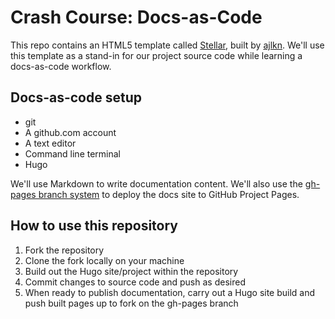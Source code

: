 # Crash Course: Docs-as-Code

This repo contains an HTML5 template called [Stellar](https://html5up.net/stellar), built by [ajlkn](https://github.com/ajlkn/responsive-tools). We'll use this template as a stand-in for our project source code while learning a docs-as-code workflow.  

## Docs-as-code setup

- git
- A github.com account
- A text editor
- Command line terminal
- Hugo

We'll use Markdown to write documentation content. We'll also use the [gh-pages branch system](https://gohugo.io/hosting-and-deployment/hosting-on-github/#deployment-of-project-pages-from-your-gh-pages-branch) to deploy the docs site to GitHub Project Pages.

## How to use this repository

1. Fork the repository
2. Clone the fork locally on your machine
3. Build out the Hugo site/project within the repository
4. Commit changes to source code and push as desired
5. When ready to publish documentation, carry out a Hugo site build and push built pages up to fork on the gh-pages branch

